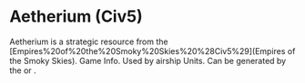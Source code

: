 # Aetherium (Civ5)

Aetherium is a strategic resource from the [Empires%20of%20the%20Smoky%20Skies%20%28Civ5%29](Empires of the Smoky Skies).
Game Info.
Used by airship Units. Can be generated by the or .